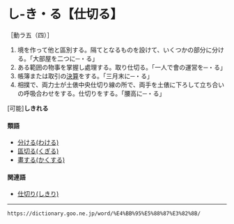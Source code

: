 # し‐き・る【仕切る】

［動ラ五（四）］
1.  境を作って他と區別する。隔てとなるものを設けて、いくつかの部分に分ける。「大部屋を二つに─・る」
2.  ある範囲の物事を掌握し處理する。取り仕切る。「一人で會の運営を─・る」
3.  帳簿または取引の[決算](https://dictionary.goo.ne.jp/word/%E6%B1%BA%E7%AE%97/#jn-68305)をする。「三月末に─・る」
4.  相撲で、両力士が土俵中央仕切り線の所で、両手を土俵に下ろして立ち合いの呼吸合わせをする。仕切りをする。「腰高に─・る」
    

\[可能\]**しきれる**

#### 類語

-   [分ける(わける)](https://dictionary.goo.ne.jp/word/%E5%88%86%E3%81%91%E3%82%8B/#jn-238010)
-   [區切る(くぎる)](https://dictionary.goo.ne.jp/word/%E5%8F%A5%E5%88%87%E3%82%8B/#jn-60833)
-   [畫する(かくする)](https://dictionary.goo.ne.jp/word/%E7%94%BB%E3%81%99%E3%82%8B/#jn-38886)

#### 関連語

-   [仕切り(しきり)](https://dictionary.goo.ne.jp/word/%E4%BB%95%E5%88%87%E3%82%8A/#jn-95206)

---
`https://dictionary.goo.ne.jp/word/%E4%BB%95%E5%88%87%E3%82%8B/`
